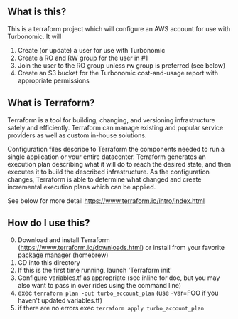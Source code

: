 
What is this?
-------------
This is a terraform project which will configure an AWS account for use with Turbonomic. It will
1) Create (or update) a user for use with Turbonomic
2) Create a RO and RW group for the user in #1
3) Join the user to the RO group unless rw group is preferred (see below)
4) Create an S3 bucket for the Turbonomic cost-and-usage report with appropriate permissions

What is Terraform?
------------------
Terraform is a tool for building, changing, and versioning infrastructure safely and efficiently. Terraform can manage existing and popular service providers as well as custom in-house solutions.

Configuration files describe to Terraform the components needed to run a single application or your entire datacenter. Terraform generates an execution plan describing what it will do to reach the desired state, and then executes it to build the described infrastructure. As the configuration changes, Terraform is able to determine what changed and create incremental execution plans which can be applied.

See below for more detail
https://www.terraform.io/intro/index.html

How do I use this? 
------------------
0) Download and install Terraform (https://www.terraform.io/downloads.html) or install from your favorite package manager (homebrew)
1) CD into this directory
2) If this is the first time running, launch 'Terraform init'
3) Configure variables.tf as appropriate (see inline for doc, but you may also want to pass in over rides using the command line)
4) exec `terraform plan -out turbo_account_plan` (use -var=FOO if you haven't updated variables.tf)
5) if there are no errors exec `terraform apply turbo_account_plan`
